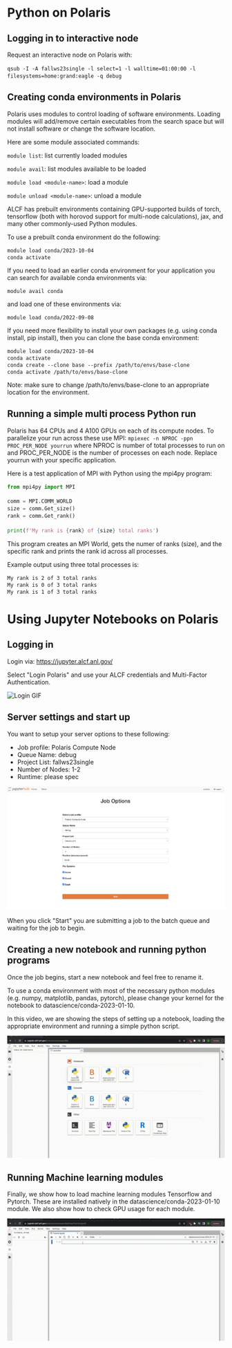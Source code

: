 # Python on Polaris

## Logging in to interactive node

Request an interactive node on Polaris with:

```qsub -I -A fallws23single -l select=1 -l walltime=01:00:00 -l filesystems=home:grand:eagle -q debug```

## Creating conda environments in Polaris
Polaris uses modules to control loading of software environments. Loading modules will add/remove certain executables from the search space but will not install software or change the software location.

Here are some module associated commands:

```module list```: list currently loaded modules

```module avail```: list modules available to be loaded

```module load <module-name>```: load a module

```module unload <module-name>```: unload a module

ALCF has prebuilt environments containing GPU-supported builds of torch, tensorflow (both with horovod support for multi-node calculations), jax, and many other commonly-used Python modules.

To use a prebuilt conda environment do the following:

```
module load conda/2023-10-04
conda activate
``` 
If you need to load an earlier conda environment for your application you can search for available conda environments via:

```
module avail conda
```
and load one of these environments via:

```
module load conda/2022-09-08
```

If you need more flexibility to install your own packages (e.g. using conda install, pip install), then you can clone the base conda environment:

```
module load conda/2023-10-04
conda activate
conda create --clone base --prefix /path/to/envs/base-clone
conda activate /path/to/envs/base-clone
```
Note: make sure to change /path/to/envs/base-clone to an appropriate location for the environment.

## Running a simple multi process Python run

Polaris has 64 CPUs and 4 A100 GPUs on each of its compute nodes. To parallelize your run across these use MPI:
```mpiexec -n NPROC -ppn PROC_PER_NODE yourrun```
where NPROC is number of total processes to run on and PROC_PER_NODE is the number of processes on each node. Replace yourrun with your specific application.

Here is a test application of MPI with Python using the mpi4py program:

``` python
from mpi4py import MPI

comm = MPI.COMM_WORLD
size = comm.Get_size()
rank = comm.Get_rank()

print(f'My rank is {rank} of {size} total ranks')
```

This program creates an MPI World, gets the numer of ranks (size), and the specific rank and prints the rank id across all processes.

Example output using three total processes is:
```
My rank is 2 of 3 total ranks
My rank is 0 of 3 total ranks
My rank is 1 of 3 total ranks
```

# Using Jupyter Notebooks on Polaris

## Logging in 

Login via: https://jupyter.alcf.anl.gov/

Select "Login Polaris" and use your ALCF credentials and Multi-Factor Authentication.

![Login GIF](JupyterNotebookLogin.gif)

## Server settings and start up
You want to setup your server options to these following:
* Job profile: Polaris Compute Node
* Queue Name: debug
* Project List: fallws23single
* Number of Nodes: 1-2
* Runtime: please spec

![server options](JobOptions.png)

When you click "Start" you are submitting a job to the batch queue and waiting for the job to begin.

## Creating a new notebook and running python programs

Once the job begins, start a new notebook and feel free to rename it.

To use a conda environment with most of the necessary python modules (e.g. numpy, matplotlib, pandas, pytorch), please change your kernel for the notebook to datascience/conda-2023-01-10.

In this video, we are showing the steps of setting up a notebook, loading the appropriate environment and running a simple python script.

![PythonRun GIF](JupyterNotebook_Use.gif)

## Running Machine learning modules

Finally, we show how to load machine learning modules Tensorflow and Pytorch. These are installed natively in the datascience/conda-2023-01-10 module. We also show how to check GPU usage for each module.

![MLRun GIF](JupyterNotebook_ML.gif)
